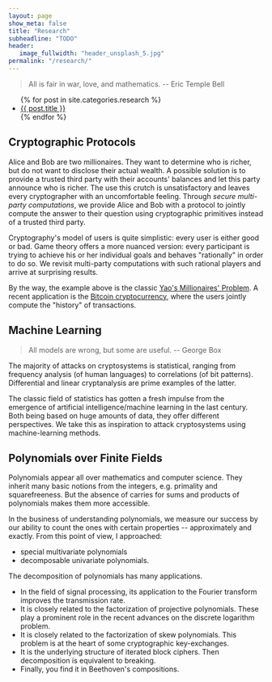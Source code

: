 ```yaml
---
layout: page
show_meta: false
title: "Research"
subheadline: "TODO"
header:
   image_fullwidth: "header_unsplash_5.jpg"
permalink: "/research/"
---
```


> All is fair in war, love, and mathematics. -- Eric Temple Bell


<ul>
    {% for post in site.categories.research %}
    <li><a href="{{ site.url }}{{ site.baseurl }}{{ post.url }}">{{ post.title }}</a></li>
    {% endfor %}
</ul>


## Cryptographic Protocols

Alice and Bob are two millionaires. They want to
determine who is richer, but do not want to disclose
their actual wealth. A possible solution is to provide a
trusted third party with their accounts' balances and
let this party announce who is richer. The use this
crutch is unsatisfactory and leaves every cryptographer
with an uncomfortable feeling. Through <i>secure
multi-party computations</i>, we provide Alice and Bob
with a protocol to jointly compute the answer to their
question using cryptographic primitives instead of a
trusted third party.

Cryptography's model of users is quite simplistic:
every user is either good or bad. Game theory offers a
more nuanced version: every participant is trying to
achieve his or her individual goals and behaves
"rationally" in order to do so. We revisit multi-party
computations with such rational players and arrive at
surprising results.

By the way, the example above is the
classic <a href="https://en.wikipedia.org/wiki/Yao%27s_Millionaires%27_Problem">Yao's
Millionaires' Problem</a>. A recent application is the
<a href="https://en.wikipedia.org/wiki/Bitcoin">Bitcoin
cryptocurrency</a>, where the users jointly compute the
"history" of transactions.


## Machine Learning

> All models are wrong, but some are useful. -- George Box

The majority of attacks on cryptosystems is statistical, ranging from
frequency analysis (of human languages) to correlations (of bit
patterns). Differential and linear cryptanalysis are prime examples of
the latter.

The classic field of statistics has gotten a fresh impulse from the
emergence of artificial intelligence/machine learning in the last
century. Both being based on huge amounts of data, they offer
different perspectives. We take this as inspiration to attack
cryptosystems using machine-learning methods.



## Polynomials over Finite Fields

Polynomials appear all over mathematics and computer
science. They inherit many basic notions from the
integers, e.g. primality and squarefreeness. But the
absence of carries for sums and products of
polynomials makes them more accessible.

In the business of understanding polynomials, we measure our success
by our ability to count the ones with certain properties --
approximately and exactly. From this point of view, I approached:
- special multivariate polynomials
- decomposable univariate polynomials.

The decomposition of polynomials has many applications.
- In the field of signal processing, its application to the Fourier
  transform improves the transmission rate.
- It is closely related to the factorization of projective
  polynomials. These play a prominent role in the recent advances on
  the discrete logarithm problem.
- It is closely related to the factorization of skew polynomials. This
  problem is at the heart of some cryptographic key-exchanges.
- It is the underlying structure of iterated block ciphers. Then
  decomposition is equivalent to breaking.
- Finally, you find it in Beethoven's compositions.
